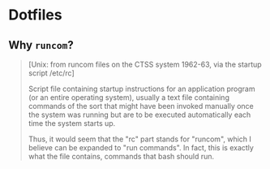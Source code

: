 # Dotfiles


## Why `runcom`?
> [Unix: from runcom files on the CTSS system 1962-63, via the startup script /etc/rc]
>
> Script file containing startup instructions for an application program (or an entire operating system), usually a text file containing commands of the sort that might have been invoked manually once the system was running but are to be executed automatically each time the system starts up.
> 
> Thus, it would seem that the "rc" part stands for "runcom", which I believe can be expanded to "run commands". In fact, this is exactly what the file contains, commands that bash should run.